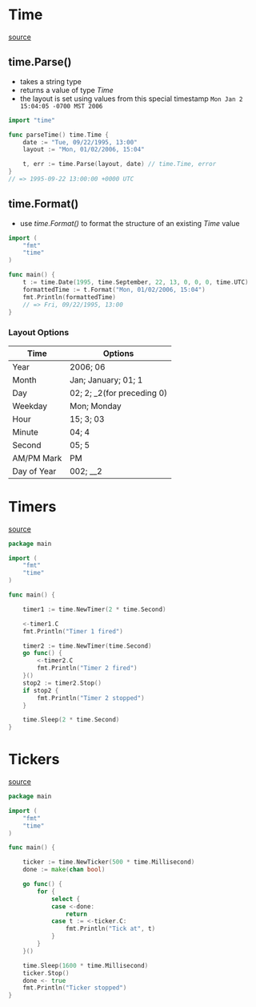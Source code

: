# Time
[source](https://gobyexample.com/time)

## time.Parse()
- takes a string type
- returns a value of type *Time*
- the layout is set using values from this special timestamp `Mon Jan 2 15:04:05 -0700 MST 2006` 

```go
import "time"

func parseTime() time.Time {
    date := "Tue, 09/22/1995, 13:00"
    layout := "Mon, 01/02/2006, 15:04"

    t, err := time.Parse(layout, date) // time.Time, error
}
// => 1995-09-22 13:00:00 +0000 UTC
```
## time.Format()
- use *time.Format()* to format the structure of an existing *Time* value

```go
import (
    "fmt"
    "time"
)

func main() {
    t := time.Date(1995, time.September, 22, 13, 0, 0, 0, time.UTC)
    formattedTime := t.Format("Mon, 01/02/2006, 15:04")
    fmt.Println(formattedTime)
    // => Fri, 09/22/1995, 13:00
}
```
### Layout Options
| Time        | Options                    |
|-------------|----------------------------|
| Year        | 2006; 06                   |
| Month       | Jan; January; 01; 1        |
| Day         | 02; 2; _2(for preceding 0) |
| Weekday     | Mon; Monday                |
| Hour        | 15; 3; 03                  |
| Minute      | 04; 4                      |
| Second      | 05; 5                      |
| AM/PM Mark  | PM                         |
| Day of Year | 002; __2                   |


# Timers
[source](https://gobyexample.com/timers)

```go
package main

import (
    "fmt"
    "time"
)

func main() {

    timer1 := time.NewTimer(2 * time.Second)

    <-timer1.C
    fmt.Println("Timer 1 fired")

    timer2 := time.NewTimer(time.Second)
    go func() {
        <-timer2.C
        fmt.Println("Timer 2 fired")
    }()
    stop2 := timer2.Stop()
    if stop2 {
        fmt.Println("Timer 2 stopped")
    }

    time.Sleep(2 * time.Second)
}
```

# Tickers
[source](https://gobyexample.com/tickers)

```go
package main

import (
    "fmt"
    "time"
)

func main() {

    ticker := time.NewTicker(500 * time.Millisecond)
    done := make(chan bool)

    go func() {
        for {
            select {
            case <-done:
                return
            case t := <-ticker.C:
                fmt.Println("Tick at", t)
            }
        }
    }()

    time.Sleep(1600 * time.Millisecond)
    ticker.Stop()
    done <- true
    fmt.Println("Ticker stopped")
}
```
